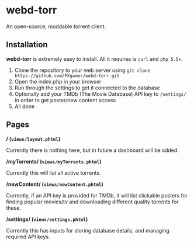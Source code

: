 # webd-torr

An open-source, moddable torrent client.

## Installation

__webd-torr__ is extremely easy to install. All it requires is `curl` and `php 5.5+`.

1. Clone the repository to your web server using `git clone https://github.com/PXgamer/webd-torr.git`
2. Open the index.php in your browser
3. Run through the settings to get it connected to the database
4. Optionally add your TMDb (The Movie Database) API key to `/settings/` in order to get poster/new content access
5. All done

## Pages

__/ (`views/layout.phtml`)__

Currently there is nothing here, but in future a dashboard will be added.

__/myTorrents/ (`views/myTorrents.phtml`)__

Currently this will list all active torrents.

__/newContent/ (`views/newContent.phtml`)__

Currently, if an API key is provided for TMDb, it will list clickable posters for finding popular movies/tv and downloading different quality torrents for these.

__/settings/ (`views/settings.phtml`)__

Currently this has inputs for storing database details, and managing required API keys.